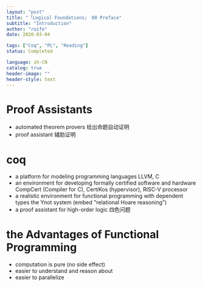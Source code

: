 ```yaml
---
layout: "post"
title: "「Logical Foundations」 00 Preface"
subtitle: "Introduction"
author: "roife"
date: 2020-03-04

tags: ["Coq", "PL", "Reading"]
status: Completed

language: zh-CN
catalog: true
header-image: ""
header-style: text
---
```


# Proof Assistants

- automated theorem provers
    给出命题自动证明
- proof assistant
    辅助证明

# coq

- a platform for modeling programming languages
    LLVM, C
- an environment for developing formally certified software and
    hardware
    CompCert (Compiler for C), CertiKos (hypervisor), RISC-V processor
- a realistic environment for functional programming with dependent
    types
    the Ynot system (embed "relational Hoare reasoning")
- a proof assistant for high-order logic
    四色问题

# the Advantages of Functional Programming

- computation is pure (no side effect)
- easier to understand and reason about
- easier to parallelize
